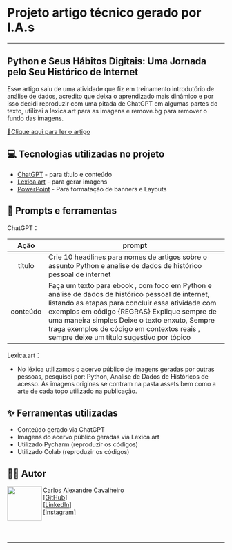 # Projeto artigo técnico gerado por I.A.s
-------

<h2>Python e Seus Hábitos Digitais: Uma Jornada pelo Seu Histórico de Internet</h2>
<p>Esse artigo saiu de uma atividade que fiz em treinamento introdutório de análise de dados, acredito que deixa o aprendizado mais dinâmico e por isso decidi reproduzir com uma pitada de ChatGPT em algumas partes do texto, utilizei a lexica.art para as imagens e remove.bg para remover o fundo das imagens.</p>

<a href="https://www.dio.me/articles/python-e-seus-habitos-digitais-uma-jornada-pelo-seu-historico-de-internet" title="View PDF now"> 📕Clique aqui para ler o artigo</a>

## 💻 Tecnologias utilizadas no projeto

- [ChatGPT](https://chat.openai.com/) - para título e conteúdo
- [Lexica.art](https://lexica.art/) - para gerar imagens
- [PowerPoint](https://www.microsoft.com/en/microsoft-365/powerpoint) - Para formatação de banners e Layouts

## 📄 Prompts e ferramentas


ChatGPT：

|   Ação   | prompt                                                                                                                                                                                                                                                                         |
| :------: | ------------------------------------------------------------------------------------------------------------------------------------------------------------------------------------------------------------------------------------------------------------------------------ |
|  título  | Crie 10 headlines para nomes de artigos sobre o assunto Python e analise de dados de histórico pessoal de internet                                                                                                                                                                                                 |
| conteúdo | Faça um texto para ebook , com foco em Python e analise de dados de histórico pessoal de internet, listando as etapas para concluir essa atividade com exemplos em código {REGRAS} Explique sempre de uma maneira simples Deixe o texto enxuto, Sempre traga exemplos de código em contextos reais , sempre deixe um título sugestivo por tópico |


Lexica.art：

- No léxica utilizamos o acervo público de imagens geradas por outras pessoas, pesquisei por: Python, Analise de Dados de Históricos de acesso. As imagens originas se contram na pasta assets bem como a arte de cada topo utilizado na publicação.


## ✨ Ferramentas utilizadas

- Conteúdo gerado via ChatGPT
- Imagens do acervo público geradas via Lexica.art
- Utilizado Pycharm (reproduzir os códigos)
- Utilizado Colab (reproduzir os códigos)

## 👨‍💻 Autor

<p>
    <img 
      align=left 
      margin=10 
      width=80 
      src="https://avatars.githubusercontent.com/u/58004969?v=4"
    />
    <p>
        Carlos Alexandre Cavalheiro
        <br>    
        [<a href="https://github.com/CarlosCavalheiro">GitHub</a>]
        <br/>
        [<a href="https://www.linkedin.com/in/cavalheiro_ca">LinkedIn</a>]
        <br/>
        [<a href="https://www.instagram.com/cavalheiro_ca/">Instagram</a>]
    </p>
</p>
<br/><br/>
<p>

---
